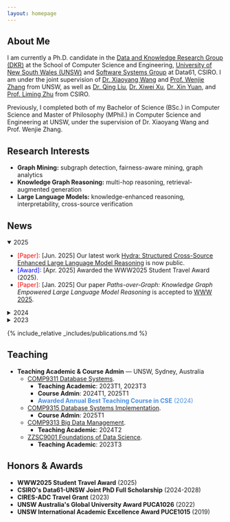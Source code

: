 ```yaml
---
layout: homepage
---
```


## About Me

I am currently a Ph.D. candidate in the [Data and Knowledge Research Group (DKR)](https://unswdb.github.io/) at the School of Computer Science and Engineering, [University of New South Wales (UNSW)](https://www.unsw.edu.au/) and [Software Systems Group](https://research.csiro.au/ss/) at Data61, CSIRO. I am under the joint supervision of [Dr. Xiaoyang Wang](https://www.unsw.edu.au/staff/xiaoyang-wang) and [Prof. Wenjie Zhang](https://cgi.cse.unsw.edu.au/~zhangw/) from UNSW, as well as [Dr. Qing Liu](https://people.csiro.au/L/Q/Q-Liu), [Dr. Xiwei Xu](https://people.csiro.au/X/S/Xiwei-Xu), [Dr. Xin Yuan](https://people.csiro.au/y/x/xin-yuan), and [Prof. Liming Zhu](https://people.csiro.au/Z/L/Liming-Zhu) from CSIRO. 

Previously, I completed both of my Bachelor of Science (BSc.) in Computer Science and Master of Philosophy (MPhil.) in Computer Science and Engineering at UNSW, under the supervision of Dr. Xiaoyang Wang and Prof. Wenjie Zhang.

## Research Interests

- **Graph Mining:** subgraph detection, fairness-aware mining, graph analytics
- **Knowledge Graph Reasoning:** multi-hop reasoning, retrieval-augmented generation
- **Large Language Models:** knowledge-enhanced reasoning, interpretability, cross-source verification

## News

<details open>
<summary>2025</summary>
<ul>
  <li>
    <span style="color:red">[Paper]:</span> [Jun. 2025] Our latest work
    <a href="https://www.arxiv.org/abs/2505.17464">Hydra: Structured Cross-Source Enhanced Large Language Model Reasoning</a>
    is now public.
  </li>
  <li>
    <span style="color:blue">[Award]:</span> [Apr. 2025] Awarded the WWW2025 Student Travel Award (2025).
  </li>
  <li>
    <span style="color:red">[Paper]:</span> [Jan. 2025] Our paper
    <em>Paths-over-Graph: Knowledge Graph Empowered Large Language Model Reasoning</em>
    is accepted to
    <a href="https://www2025.thewebconf.org/">WWW 2025</a>.
  </li>
</ul>
</details>

<details>
<summary>2024</summary>
<ul>
  <li>
    <span style="color:yellow">[Progress]:</span> [May. 2024] I have obtained my MPhil degree and started my PhD journey!
  </li>
  <li>
    <span style="color:yellow">[Progress]:</span> [Apr. 2024] I have passed my MPhil Thesis Defence!
  </li>
  <li>
    <span style="color:blue">[Award]:</span> [Jan. 2024] Awarded the CSIRO’s Data61-UNSW Joint PhD Full Scholarship.
  </li>
</ul>
</details>

<details>
<summary>2023</summary>
<ul>
  <li>
    <span style="color:red">[Paper]:</span> [Nov. 2023] Our paper
    <em>Higher-order peak decomposition</em> is accepted to
    <a href="https://uobevents.eventsair.com/cikm2023/">CIKM 2023</a>.
  </li>
  <li>
    <span style="color:blue">[Award]:</span> [Nov. 2023] Awarded the CIRES-ADC Travel Grant.
  </li>
  <li>
    <span style="color:red">[Paper]:</span> [Jun. 2023] Our paper
    <em>Maximum Fairness‑Aware (k,r)‑Core Identification in Large Graphs</em>
    is accepted to
    <a href="https://adc2023.github.io/">ADC 2023</a>.
  </li>
</ul>
</details>

{% include_relative _includes/publications.md %}

## Teaching

<ul>
  <li>
    <b>Teaching Academic & Course Admin</b> &mdash; UNSW, Sydney, Australia
    <ul>
      <li>
        <a href="https://www.handbook.unsw.edu.au/postgraduate/courses//COMP9311">COMP9311 Database Systems</a>.
<!--         <b>COMP9311 Database Systems</b> -->
        <ul>
          <li>
            <b>Teaching Academic</b>: 2023T1, 2023T3
          </li>
          <li>
            <b>Course Admin</b>: 2024T1, 2025T1
          </li>
          <li>
            <span style="color:#4A90E2;"><b>Awarded Annual Best Teaching Course in CSE</b> (2024)</span>
          </li>
        </ul>
      </li>
      <li>
        <a href="https://www.handbook.unsw.edu.au/postgraduate/courses//COMP9315">COMP9315 Database Systems Implementation</a>.
<!--         <b>COMP9315 Database Systems Implementation</b> -->
        <ul>
          <li>
            <b>Course Admin</b>: 2025T1
          </li>
        </ul>
      </li>
      <li>
        <a href="https://www.handbook.unsw.edu.au/postgraduate/courses//COMP9313">COMP9313 Big Data Management</a>.
<!--         <b>COMP9313 Big Data Management</b> -->
        <ul>
          <li>
            <b>Teaching Academic</b>: 2024T2
          </li>
        </ul>
      </li>
      <li>
        <a href="https://www.handbook.unsw.edu.au/postgraduate/courses//COMP9313">ZZSC9001 Foundations of Data Science</a>.
<!--         <b>COMP9313 Big Data Management</b> -->
        <ul>
          <li>
            <b>Teaching Academic</b>: 2023T3
          </li>
        </ul>
      </li>
    </ul>
  </li>
</ul>

## Honors & Awards

<ul>
  <li><b>WWW2025 Student Travel Award</b> (2025)</li>
  <li><b>CSIRO's Data61-UNSW Joint PhD Full Scholarship</b> (2024-2028)</li>
  <li><b>CIRES-ADC Travel Grant</b> (2023)</li>
  <li><b>UNSW Australia's Global University Award PUCA1026</b> (2022)</li>
  <li><b>UNSW International Academic Excellence Award PUCE1015</b> (2019)</li>
</ul>
